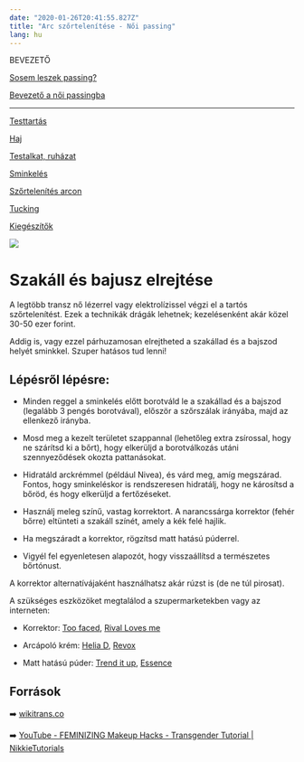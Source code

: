 ```yaml
---
date: "2020-01-26T20:41:55.827Z"
title: "Arc szőrtelenítése - Női passing"
lang: hu
---
```


<div class="floating-columns">

<div class="floating-bar">

BEVEZETŐ

[Sosem leszek passing?](/#/entry?id=sosem-leszek-passing)

[Bevezető a női passingba](/#/entry?id=feminizalas-passing)

<hr />

[Testtartás](/#/entry?id=feminizalas-testtartas)

[Haj](/#/entry?id=feminizalas-haj)

[Testalkat, ruházat](/#/entry?id=feminizalas-testalkat)

[Sminkelés](/#/entry?id=feminizalas-sminkeles)

[Szőrtelenítés arcon](/#/entry?id=feminizalas-arc-szortelenites)

[Tucking](/#/entry?id=feminizalas-tucking)

[Kiegészítők](/#/entry?id=feminizalas-kiegeszitok)

</div>

<div class="wiki-content">

<div class="header-image"><img src="assets/images/undraw_fashion_photoshoot.svg" /></div>

# Szakáll és bajusz elrejtése

A legtöbb transz nő lézerrel vagy elektrolízissel végzi el a tartós szőrtelenítést. Ezek a technikák drágák lehetnek; kezelésenként akár közel 30-50 ezer forint.

Addig is, vagy ezzel párhuzamosan elrejtheted a szakállad és a bajszod helyét sminkkel. Szuper hatásos tud lenni!


## Lépésről lépésre:

* Minden reggel a sminkelés előtt borotváld le a szakállad és a bajszod (legalább 3 pengés borotvával), először a szőrszálak irányába, majd az ellenkező irányba.

* Mosd meg a kezelt területet szappannal (lehetőleg extra zsírossal, hogy ne szárítsd ki a bőrt), hogy elkerüljd a borotválkozás utáni szennyeződések okozta pattanásokat.

* Hidratáld arckrémmel (például Nivea), és várd meg, amíg megszárad. Fontos, hogy sminkeléskor is rendszeresen hidratálj, hogy ne károsítsd a bőröd, és hogy elkerüljd a fertőzéseket.

* Használj meleg színű, vastag korrektort. A narancssárga korrektor (fehér bőrre) eltünteti a szakáll színét, amely a kék felé hajlik.

* Ha megszáradt a korrektor, rögzítsd matt hatású púderrel.

* Vigyél fel egyenletesen alapozót, hogy visszaállítsd a természetes bőrtónust.

A korrektor alternatívájaként használhatsz akár rúzst is (de ne túl pirosat).


A szükséges eszközöket megtalálod a szupermarketekben vagy az interneten:

* Korrektor: [Too faced](https://kremmania.hu/kremek/too-faced-born-this-way-super-coverage-multi-use-sculpting), [Rival Loves me](https://shop.rossmann.hu/termek/rival-loves-me-korrektor-colour-correcting-concealer-03-1-db)

* Arcápoló krém: [Helia D](https://www.dm.hu/helia-d-fenyvedo-arckrem-hydramax-minden-borre-spf50-fenyvedelemmel-p5999569022736.html), [Revox](https://www.dm.hu/revox-arckrem-retinollal-a-vitamin-e-vitaminnal-arganolajjal-es-fenyvedovel-p5060565103771.html)

* Matt hatású púder: [Trend it up](https://www.dm.hu/trend-t-up-kompakt-puder-true-matte-020-p4066447246254.html), [Essence](https://www.dm.de/essence-kompakt-puder-mattifying-soft-beige-02-p4250035270510.html)

## Források

➡️ [wikitrans.co](https://wikitrans.co)

➡️ [YouTube - FEMINIZING Makeup Hacks - Transgender Tutorial | NikkieTutorials](https://www.youtube.com/watch?v=gUl-WHAL9qo&pp=ygUQaGlkZSBiZWFyZCB0cmFucw%3D%3D)

</div>